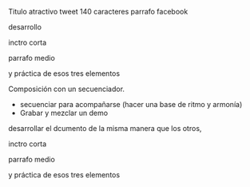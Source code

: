 
Titulo  atractivo
tweet 140 caracteres
parrafo   facebook

desarrollo



inctro corta

parrafo medio

y práctica de esos tres elementos

 Composición con un secuenciador.
- secuenciar para acompañarse (hacer una base de ritmo y armonía)
- Grabar y mezclar un demo
 
desarrollar el dcumento de la misma manera que los otros,
 
inctro corta

parrafo medio
 
y práctica de esos tres elementos
